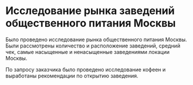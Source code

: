 # Исследование рынка заведений общественного питания Москвы

Было проведено исследование рынка общественного питания Москвы. Были рассмотрены количество и расположение заведений, средний чек, самые насыщенные и ненасыщенные заведениями локации Москвы.

По запросу заказчика было проведено исследование кофеен и выработаны рекомендации по открытию заведения.
